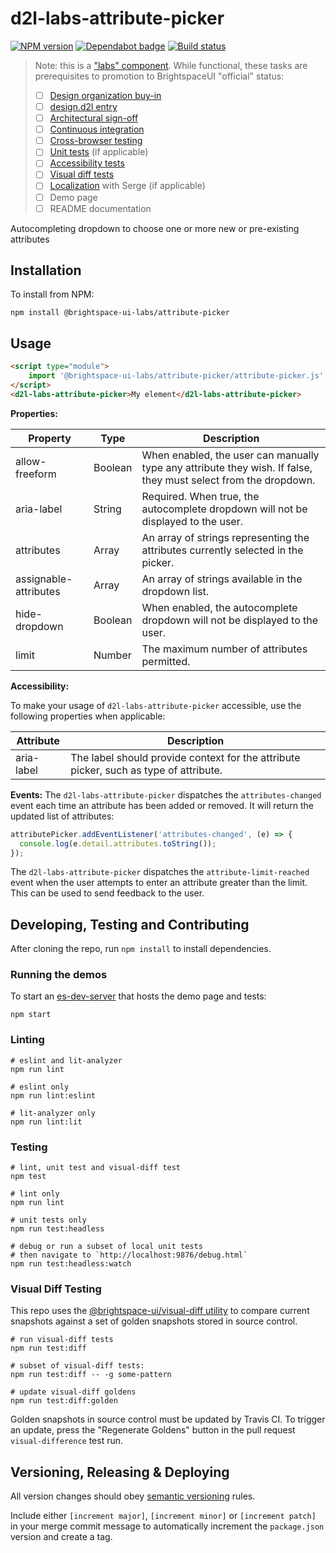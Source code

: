 # d2l-labs-attribute-picker

[![NPM version](https://img.shields.io/npm/v/@brightspace-ui-labs/attribute-picker.svg)](https://www.npmjs.org/package/@brightspace-ui-labs/attribute-picker)
[![Dependabot badge](https://flat.badgen.net/dependabot/BrightspaceUILabs/attribute-picker?icon=dependabot)](https://app.dependabot.com/)
[![Build status](https://travis-ci.com/@brightspace-ui-labs/attribute-picker.svg?branch=master)](https://travis-ci.com/@brightspace-ui-labs/attribute-picker)

> Note: this is a ["labs" component](https://github.com/BrightspaceUI/guide/wiki/Component-Tiers). While functional, these tasks are prerequisites to promotion to BrightspaceUI "official" status:
>
> - [ ] [Design organization buy-in](https://github.com/BrightspaceUI/guide/wiki/Before-you-build#working-with-design)
> - [ ] [design.d2l entry](http://design.d2l/)
> - [ ] [Architectural sign-off](https://github.com/BrightspaceUI/guide/wiki/Before-you-build#web-component-architecture)
> - [ ] [Continuous integration](https://github.com/BrightspaceUI/guide/wiki/Testing#testing-continuously-with-travis-ci)
> - [ ] [Cross-browser testing](https://github.com/BrightspaceUI/guide/wiki/Testing#cross-browser-testing-with-sauce-labs)
> - [ ] [Unit tests](https://github.com/BrightspaceUI/guide/wiki/Testing#testing-with-polymer-test) (if applicable)
> - [ ] [Accessibility tests](https://github.com/BrightspaceUI/guide/wiki/Testing#automated-accessibility-testing-with-axe)
> - [ ] [Visual diff tests](https://github.com/BrightspaceUI/visual-diff)
> - [ ] [Localization](https://github.com/BrightspaceUI/guide/wiki/Localization) with Serge (if applicable)
> - [ ] Demo page
> - [ ] README documentation

Autocompleting dropdown to choose one or more new or pre-existing attributes

## Installation

To install from NPM:

```shell
npm install @brightspace-ui-labs/attribute-picker
```

## Usage

```html
<script type="module">
    import '@brightspace-ui-labs/attribute-picker/attribute-picker.js';
</script>
<d2l-labs-attribute-picker>My element</d2l-labs-attribute-picker>
```

**Properties:**

| Property | Type | Description |
|--|--|--|
| allow-freeform | Boolean | When enabled, the user can manually type any attribute they wish. If false, they must select from the dropdown. |
| aria-label | String | Required. When true, the autocomplete dropdown will not be displayed to the user. |
| attributes | Array |  An array of strings representing the attributes currently selected in the picker. |
| assignable-attributes | Array | An array of strings available in the dropdown list. |
| hide-dropdown | Boolean | When enabled, the autocomplete dropdown will not be displayed to the user. |
| limit | Number | The maximum number of attributes permitted. |

**Accessibility:**

To make your usage of `d2l-labs-attribute-picker` accessible, use the following properties when applicable:

| Attribute | Description |
|--|--|
| aria-label | The label should provide context for the attribute picker, such as type of attribute. |

**Events:**
The `d2l-labs-attribute-picker` dispatches the `attributes-changed` event each time an attribute has been added or removed. It will return the updated list of attributes:
```javascript
attributePicker.addEventListener('attributes-changed', (e) => {
  console.log(e.detail.attributes.toString());
});
```

The `d2l-labs-attribute-picker` dispatches the `attribute-limit-reached` event when the user attempts to enter an attribute greater than the limit. This can be used to send feedback to the user.

## Developing, Testing and Contributing

After cloning the repo, run `npm install` to install dependencies.

### Running the demos

To start an [es-dev-server](https://open-wc.org/developing/es-dev-server.html) that hosts the demo page and tests:

```shell
npm start
```

### Linting

```shell
# eslint and lit-analyzer
npm run lint

# eslint only
npm run lint:eslint

# lit-analyzer only
npm run lint:lit
```

### Testing

```shell
# lint, unit test and visual-diff test
npm test

# lint only
npm run lint

# unit tests only
npm run test:headless

# debug or run a subset of local unit tests
# then navigate to `http://localhost:9876/debug.html`
npm run test:headless:watch
```

### Visual Diff Testing

This repo uses the [@brightspace-ui/visual-diff utility](https://github.com/BrightspaceUI/visual-diff/) to compare current snapshots against a set of golden snapshots stored in source control.

```shell
# run visual-diff tests
npm run test:diff

# subset of visual-diff tests:
npm run test:diff -- -g some-pattern

# update visual-diff goldens
npm run test:diff:golden
```

Golden snapshots in source control must be updated by Travis CI. To trigger an update, press the "Regenerate Goldens" button in the pull request `visual-difference` test run.

## Versioning, Releasing & Deploying

All version changes should obey [semantic versioning](https://semver.org/) rules.

Include either `[increment major]`, `[increment minor]` or `[increment patch]` in your merge commit message to automatically increment the `package.json` version and create a tag.

